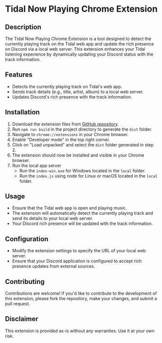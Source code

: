 # Tidal Now Playing Chrome Extension

## Description

The Tidal Now Playing Chrome Extension is a tool designed to detect the currently playing track on the Tidal web app and update the rich presence on Discord via a local web server. This extension enhances your Tidal listening experience by dynamically updating your Discord status with the track information.

## Features

- Detects the currently playing track on Tidal's web app.
- Sends track details (e.g., title, artist, album) to a local web server.
- Updates Discord's rich presence with the track information.

## Installation

1. Download the extension files from [GitHub repository](https://github.com/JetNicer/tidal-discord-rich-presence-chrome-extension.git).
2. Run `npm run build` in the project directory to generate the `dist` folder.
3. Navigate to `chrome://extensions` in your Chrome browser.
4. Enable "Developer mode" in the top right corner.
5. Click on "Load unpacked" and select the `dist` folder generated in step 2.
6. The extension should now be installed and visible in your Chrome browser.
7. Run the local app server
    * Run the `index-win.exe` for Windows located in the `local` folder.
    * Run the `index.js` using node for Linux or macOS located in the `local` folder.

## Usage

- Ensure that the Tidal web app is open and playing music.
- The extension will automatically detect the currently playing track and send its details to your local web server.
- Your Discord rich presence will be updated with the track information.

## Configuration

- Modify the extension settings to specify the URL of your local web server.
- Ensure that your Discord application is configured to accept rich presence updates from external sources.

## Contributing

Contributions are welcome! If you'd like to contribute to the development of this extension, please fork the repository, make your changes, and submit a pull request.

## Disclaimer

This extension is provided as-is without any warranties. Use it at your own risk.
